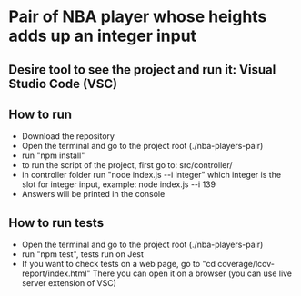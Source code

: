 # Pair of NBA player whose heights adds up an integer input

## Desire tool to see the project and run it: Visual Studio Code (VSC)

## How to run

- Download the repository
- Open the terminal and go to the project root (./nba-players-pair)
- run "npm install"
- to run the script of the project, first go to: src/controller/
- in controller folder run "node index.js --i integer" which integer is the slot for integer input, example: node index.js --i 139
- Answers will be printed in the console

## How to run tests

- Open the terminal and go to the project root (./nba-players-pair)
- run "npm test", tests run on Jest
- If you want to check tests on a web page, go to "cd coverage/lcov-report/index.html" There you can open it on a browser (you can use live server extension of VSC)

